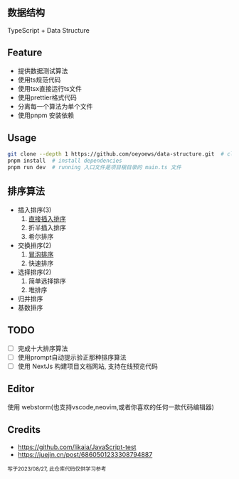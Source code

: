 ## 数据结构

TypeScript + Data Structure

## Feature

* 提供数据测试算法
* 使用ts规范代码
* 使用tsx直接运行ts文件
* 使用prettier格式代码
* 分离每一个算法为单个文件
* 使用pnpm 安装依赖

## Usage 

```bash
git clone --depth 1 https://github.com/oeyoews/data-structure.git  # clone repo
pnpm install  # install dependencies
pnpm run dev  # running 入口文件是项目根目录的 main.ts 文件
```

## 排序算法

* 插入排序(3)
  1. [直接插入排序](./src/InsertionSort.ts)
  2. 折半插入排序
  3. 希尔排序
* 交换排序(2)
  1. [冒泡排序](./src/BubbleSort.ts)
  2. 快速排序
* 选择排序(2)
  1. 简单选择排序
  2. 堆排序
* 归并排序
* 基数排序

## TODO

- [ ] 完成十大排序算法
- [ ] 使用prompt自动提示验正那种排序算法
- [ ] 使用 NextJs 构建项目文档网站, 支持在线预览代码

## Editor

使用 webstorm(也支持vscode,neovim,或者你喜欢的任何一款代码编辑器)

## Credits

* https://github.com/likaia/JavaScript-test
* https://juejin.cn/post/6860501233308794887

<small>写于2023/08/27, 此仓库代码仅供学习参考</small>
